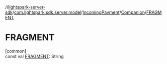 //[lightspark-server-sdk](../../../../index.md)/[com.lightspark.sdk.server.model](../../index.md)/[IncomingPayment](../index.md)/[Companion](index.md)/[FRAGMENT](-f-r-a-g-m-e-n-t.md)

# FRAGMENT

[common]\
const val [FRAGMENT](-f-r-a-g-m-e-n-t.md): String
